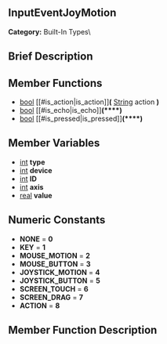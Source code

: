 ##  InputEventJoyMotion  
**Category:** Built-In Types\\
##  Brief Description  

##  Member Functions 
  * [bool](class_bool) [[#is_action|is_action]]**(** [String](class_string) action **)**
  * [bool](class_bool) [[#is_echo|is_echo]]**(****)**
  * [bool](class_bool) [[#is_pressed|is_pressed]]**(****)**
##  Member Variables  
  * [int](class_int) **type**
  * [int](class_int) **device**
  * [int](class_int) **ID**
  * [int](class_int) **axis**
  * [real](class_real) **value**
##  Numeric Constants  
  * **NONE** = **0**
  * **KEY** = **1**
  * **MOUSE_MOTION** = **2**
  * **MOUSE_BUTTON** = **3**
  * **JOYSTICK_MOTION** = **4**
  * **JOYSTICK_BUTTON** = **5**
  * **SCREEN_TOUCH** = **6**
  * **SCREEN_DRAG** = **7**
  * **ACTION** = **8**
##  Member Function Description  
